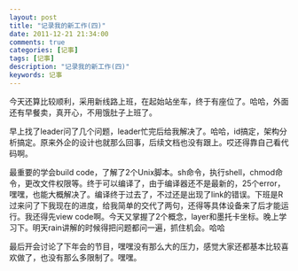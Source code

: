 ```yaml
---
layout: post
title: "记录我的新工作(四)"
date: 2011-12-21 21:34:00 
comments: true
categories: [记事]
tags: [记事]
description: "记录我的新工作(四)"
keywords: 记事
---
```



 
  今天还算比较顺利，采用新线路上班，在起始站坐车，终于有座位了。哈哈，外面还有早餐卖，真开心，不用饿肚子上班了。
 
 
  早上找了leader问了几个问题，leader忙完后给我解决了。哈哈，id搞定，架构分析搞定。原来外企的设计也就那么回事，后续文档也没有跟上。哎还得靠自己看代码啊。
 
 
  最重要的学会build code，了解了2个Unix脚本。sh命令，执行shell，chmod命令，更改文件权限等。终于可以编译了，由于编译器还不是最新的，25个error，嘿嘿，也能大概解决了。编译终于过去了，不过还是出现了link的错误。下班是R过来问了下我现在的进度，给我简单的交代了两句，还得等具体设备来了后才能运行。我还得先view code啊。今天又掌握了2个概念，layer和墨托卡坐标。晚上学习下。明天rain讲解的时候得把问题都问一遍，抓住机会。哈哈
 
 
  最后开会讨论了下年会的节目，嘿嘿没有那么大的压力，感觉大家还都基本比较喜欢做了，也没有那么多限制了。嘿嘿。
 



